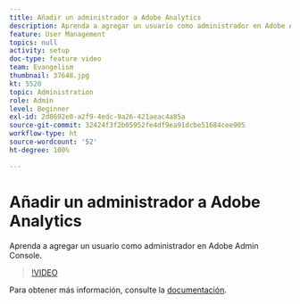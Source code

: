 ```yaml
---
title: Añadir un administrador a Adobe Analytics
description: Aprenda a agregar un usuario como administrador en Adobe Admin Console.
feature: User Management
topics: null
activity: setup
doc-type: feature video
team: Evangelism
thumbnail: 37648.jpg
kt: 5520
topic: Administration
role: Admin
level: Beginner
exl-id: 2d8692e0-a2f9-4edc-9a26-421aeac4a85a
source-git-commit: 32424f3f2b05952fe4df9ea91dcbe51684cee905
workflow-type: ht
source-wordcount: '52'
ht-degree: 100%

---
```


# Añadir un administrador a Adobe Analytics

Aprenda a agregar un usuario como administrador en Adobe Admin Console.

>[!VIDEO](https://video.tv.adobe.com/v/37648/?quality=12&learn=on)

Para obtener más información, consulte la [documentación](https://helpx.adobe.com/es/enterprise/using/admin-console.html).
